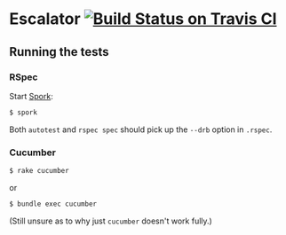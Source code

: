 # Escalator [![Build Status on Travis CI](https://secure.travis-ci.org/hermannloose/escalator.png)](http://travis-ci.org/hermannloose/escalator)

## Running the tests

### RSpec

Start [Spork](https://github.com/sporkrb/spork):
```bash
$ spork
```

Both `autotest` and `rspec spec` should pick up the `--drb` option in `.rspec`.

### Cucumber

```bash
$ rake cucumber
```

or

```bash
$ bundle exec cucumber
```

(Still unsure as to why just `cucumber` doesn't work fully.)
